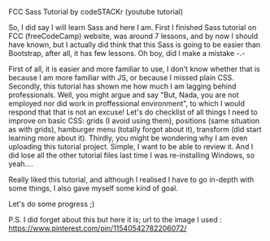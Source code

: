 FCC Sass Tutorial by codeSTACKr (youtube tutorial)

So, I did say I will learn Sass and here I am. First I finished Sass tutorial on FCC (freeCodeCamp) website, 
was around 7 lessons, and by now I should have known, but I actually did think that this Sass is going to be easier
than Bootstrap, after all, it has few lessons. Oh boy, did I make a mistake -.-

First of all, it is easier and more familiar to use, I don't know whether that is because I am more familiar
with JS, or because I missed plain CSS. Secondly, this tutorial has shown me how much I am lagging behind professionals.
Well, you might argue and say "But, Nada, you are not employed nor did work in proffessional environment", to which
I would respond that that is not an excuse! Let's do checklist of all things I need to improve on basic CSS: grids (I
avoid using them), positions (same situation as with grids), hamburger menu (totally forgot about it), transform (did start
learning more about it). Thirdly, you might be wondering why I am even uploading this tutorial project. 
Simple, I want to be able to review it. And I did lose all the other tutorial files last time I was re-installing Windows,
so yeah....

Really liked this tutorial, and although I realised I have to go in-depth with some things, 
I also gave myself some kind of goal. 

Let's do some progress ;)


P.S. I did forget about this but here it is; url to the image I used :  https://www.pinterest.com/pin/11540542782206072/

